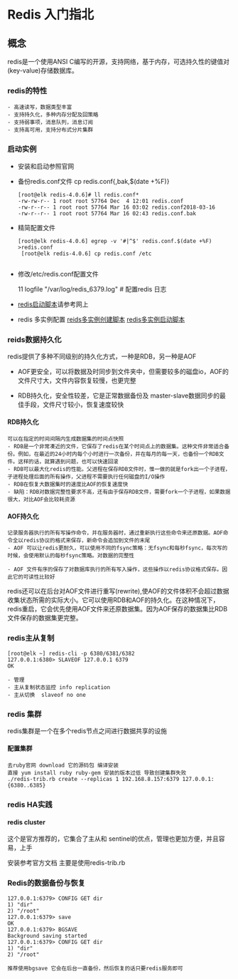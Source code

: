 # Redis 入门指北

## 概念

redis是一个使用ANSI C编写的开源，支持网络，基于内存，可选持久性的键值对(key-value)存储数据库。

### redis的特性
	- 高速读写，数据类型丰富
	- 支持持久化，多种内存分配及回策略
	- 支持弱事项，消息队列，消息订阅
	- 支持高可用，支持分布式分片集群

### 启动实例

- 安装和启动参照官网

- 备份redis.conf文件  cp redis.conf{,bak,$(date +%F)}

  ```
  [root@elk redis-4.0.6]# ll redis.conf*
  -rw-rw-r-- 1 root root 57764 Dec  4 12:01 redis.conf
  -rw-r--r-- 1 root root 57764 Mar 16 03:02 redis.conf2018-03-16
  -rw-r--r-- 1 root root 57764 Mar 16 02:43 redis.conf.bak
  ```

- 精简配置文件

  ```
  [root@elk redis-4.0.6] egrep -v '#|^$' redis.conf.$(date +%F) >redis.conf
   [root@elk redis-4.0.6] cp redis.conf /etc
   ````
  ```
- 修改/etc/redis.conf配置文件 

   11 logfile "/var/log/redis_6379.log"  # 配置redis 日志

- [redis启动脚本]()请参考网上

- redis 多实例配置
  [reids多实例创建脚本](../scipts/redis_create.sh)
  [redis多实例启动脚本](../scipts/redis_start.sh)

###  reids数据持久化
redis提供了多种不同级别的持久化方式，一种是RDB，另一种是AOF

* AOF更安全，可以将数据及时同步到文件夹中，但需要较多的磁盘io，AOF的文件尺寸大，文件内容恢复较慢，也更完整

* RDB持久化，安全性较差，它是正常数据备份及 master-slave数据同步的最佳手段，文件尺寸较小，恢复速度较快

#### RDB持久化
	可以在指定的时间间隔内生成数据集的时间点快照
	- RDB是一个非常凑近的文件，它保存了redis在某个时间点上的数据集。这种文件非常适合备份。例如，在最近的24小时内每个小时进行一次备份，并在每月的每一天，也备份一个RDB文件。这样的话，就算遇到问题，也可以快速回滚
	- RDB可以最大化redis的性能。父进程在保存RDB文件时，惟一做的就是fork出一个子进程，子进程处理后面的所有操作，父进程不需要执行任何磁盘的I/O操作
	- RDB在恢复大数据集时的速度比AOF的恢复速度快
	- 缺陷：RDB对数据完整性要求不高，还有由于保存RDB文件，需要fork一个子进程，如果数据很大，对比AOF会比较耗资源


#### AOF持久化
	记录服务器执行的所有写操作命令，并在服务器时，通过重新执行这些命令来还原数据。AOF命令全以redis协议的格式来保存，新命令会追加到文件的末尾
	- AOF 可以让redis更耐久，可以使用不同的fsync策略：无fsync和每秒fsync，每次写的时候，会使用默认的每秒fsync策略。对数据的完整性
	
	- AOF 文件有序的保存了对数据库执行的所有写入操作，这些操作以redis协议格式保存。因此它的可读性比较好
redis还可以在后台对AOF文件进行重写(rewrite),使AOF的文件体积不会超过数据收集状态所需的实际大小。它可以使用RDB和AOF的持久化。在这种情况下，redis重启，它会优先使用AOF文件来还原数据集。因为AOF保存的数据集比RDB文件保存的数据集更完整。


### redis主从复制

```
[root@elk ~] redis-cli -p 6380/6381/6382
127.0.0.1:6380> SLAVEOF 127.0.0.1 6379
OK

```
	- 管理 
	- 主从复制状态监控 info replication
	- 主从切换	slaveof no one

### redis 集群	

redis集群是一个在多个redis节点之间进行数据共享的设施

#### 配置集群
```
去ruby官网 download 它的源码包 编译安装
直接 yum install ruby ruby-gem 安装的版本过低 导致创建集群失败
./redis-trib.rb create --replicas 1 192.168.8.157:6379 127.0.0.1:{6380..6385}
```

### redis HA实践

#### redis cluster

这个是官方推荐的，它集合了主从和 sentinel的优点，管理也更加方便，并且容易，上手

安装参考官方文档
主要是使用redis-trib.rb

### Redis的数据备份与恢复

```
127.0.0.1:6379> CONFIG GET dir
1) "dir"
2) "/root"
127.0.0.1:6379> save
OK
127.0.0.1:6379> BGSAVE
Background saving started
127.0.0.1:6379> CONFIG GET dir
1) "dir"
2) "/root"

推荐使用bgsave 它会在后台一直备份，然后恢复的话只要redis服务即可
```
